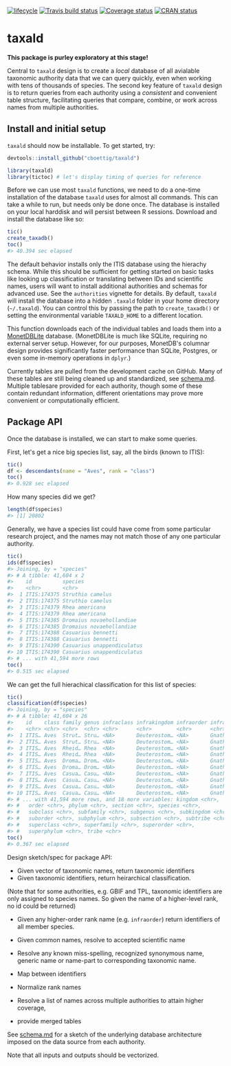 
[![lifecycle](https://img.shields.io/badge/lifecycle-experimental-orange.svg)](https://www.tidyverse.org/lifecycle/#experimental) [![Travis build status](https://travis-ci.org/cboettig/taxald.svg?branch=master)](https://travis-ci.org/cboettig/taxald) [![Coverage status](https://codecov.io/gh/cboettig/taxald/branch/master/graph/badge.svg)](https://codecov.io/github/cboettig/taxald?branch=master) [![CRAN status](https://www.r-pkg.org/badges/version/taxald)](https://cran.r-project.org/package=taxald)

<!-- README.md is generated from README.Rmd. Please edit that file -->
taxald
======

**This package is purley exploratory at this stage!**

Central to `taxald` design is to create a *local* database of all avialable taxonomic authority data that we can query quickly, even when working with tens of thousands of species. The second key feature of `taxald` design is to return queries from each authority using a *consistent* and convenient table structure, facilitating queries that compare, combine, or work across names from multiple authorities.

Install and initial setup
-------------------------

`taxald` should now be installable. To get started, try:

``` r
devtools::install_github("cboettig/taxald")
```

``` r
library(taxald)
library(tictoc) # let's display timing of queries for reference
```

Before we can use most `taxald` functions, we need to do a one-time installation of the database `taxald` uses for almost all commands. This can take a while to run, but needs only be done once. The database is installed on your local harddisk and will persist between R sessions. Download and install the database like so:

``` r
tic()
create_taxadb()
toc()
#> 40.394 sec elapsed
```

The default behavior installs only the ITIS database using the hierachy schema. While this should be sufficient for getting started on basic tasks like looking up classification or translating between IDs and scientific names, users will want to install additional authorities and schemas for advanced use. See the `authorities` vignette for details. By default, `taxald` will install the database into a hidden `.taxald` folder in your home directory (`~/.taxald`). You can control this by passing the path to `create_taxadb()` or setting the environmental variable `TAXALD_HOME` to a different location.

This function downloads each of the individual tables and loads them into a [MonetDBLite](https://www.monetdb.org) database. (MonetDBLite is much like SQLite, requiring no external server setup. However, for our purposes, MonetDB's columnar design provides significantly faster performance than SQLite, Postgres, or even some in-memory operations in `dplyr`.)

Currently tables are pulled from the development cache on GitHub. Many of these tables are still being cleaned up and standardized, see [schema.md](schema.md). Multiple tablesare provided for each authority, though some of these contain redundant information, different orientations may prove more convenient or computationally efficient.

Package API
-----------

Once the database is installed, we can start to make some queries.

First, let's get a nice big species list, say, all the birds (known to ITIS):

``` r
tic()
df <- descendants(name = "Aves", rank = "class")
toc()
#> 0.928 sec elapsed
```

How many species did we get?

``` r
length(df$species)
#> [1] 20802
```

Generally, we have a species list could have come from some particular research project, and the names may not match those of any one particular authority.

``` r
tic()
ids(df$species)
#> Joining, by = "species"
#> # A tibble: 41,604 x 2
#>    id          species                   
#>    <chr>       <chr>                     
#>  1 ITIS:174375 Struthio camelus          
#>  2 ITIS:174375 Struthio camelus          
#>  3 ITIS:174379 Rhea americana            
#>  4 ITIS:174379 Rhea americana            
#>  5 ITIS:174385 Dromaius novaehollandiae  
#>  6 ITIS:174385 Dromaius novaehollandiae  
#>  7 ITIS:174388 Casuarius bennetti        
#>  8 ITIS:174388 Casuarius bennetti        
#>  9 ITIS:174390 Casuarius unappendiculatus
#> 10 ITIS:174390 Casuarius unappendiculatus
#> # ... with 41,594 more rows
toc()
#> 0.515 sec elapsed
```

We can get the full hierachical classification for this list of species:

``` r
tic()
classification(df$species)
#> Joining, by = "species"
#> # A tibble: 41,604 x 26
#>    id    class family genus infraclass infrakingdom infraorder infraphylum
#>    <chr> <chr> <chr>  <chr> <chr>      <chr>        <chr>      <chr>      
#>  1 ITIS… Aves  Strut… Stru… <NA>       Deuterostom… <NA>       Gnathostom…
#>  2 ITIS… Aves  Strut… Stru… <NA>       Deuterostom… <NA>       Gnathostom…
#>  3 ITIS… Aves  Rheid… Rhea  <NA>       Deuterostom… <NA>       Gnathostom…
#>  4 ITIS… Aves  Rheid… Rhea  <NA>       Deuterostom… <NA>       Gnathostom…
#>  5 ITIS… Aves  Droma… Drom… <NA>       Deuterostom… <NA>       Gnathostom…
#>  6 ITIS… Aves  Droma… Drom… <NA>       Deuterostom… <NA>       Gnathostom…
#>  7 ITIS… Aves  Casua… Casu… <NA>       Deuterostom… <NA>       Gnathostom…
#>  8 ITIS… Aves  Casua… Casu… <NA>       Deuterostom… <NA>       Gnathostom…
#>  9 ITIS… Aves  Casua… Casu… <NA>       Deuterostom… <NA>       Gnathostom…
#> 10 ITIS… Aves  Casua… Casu… <NA>       Deuterostom… <NA>       Gnathostom…
#> # ... with 41,594 more rows, and 18 more variables: kingdom <chr>,
#> #   order <chr>, phylum <chr>, section <chr>, species <chr>,
#> #   subclass <chr>, subfamily <chr>, subgenus <chr>, subkingdom <chr>,
#> #   suborder <chr>, subphylum <chr>, subsection <chr>, subtribe <chr>,
#> #   superclass <chr>, superfamily <chr>, superorder <chr>,
#> #   superphylum <chr>, tribe <chr>
toc()
#> 0.367 sec elapsed
```

Design sketch/spec for package API:

-   Given vector of taxonomic names, return taxonomic identifiers
-   Given taxonomic identifiers, return heirarchical classification.

(Note that for some authorities, e.g. GBIF and TPL, taxonomic identifiers are only assigned to species names. So given the name of a higher-level rank, no id could be returned)

-   Given any higher-order rank name (e.g. `infraorder`) return identifiers of all member species.

-   Given common names, resolve to accepted scientific name

-   Resolve any known miss-spelling, recognized synonymous name, generic name or name-part to corresponding taxonomic name.

-   Map between identifiers

-   Normalize rank names

-   Resolve a list of names across multiple authorities to attain higher coverage,
-   provide merged tables

See [schema.md](schema.md) for a sketch of the underlying database architecture imposed on the data source from each authority.

Note that all inputs and outputs should be vectorized.

